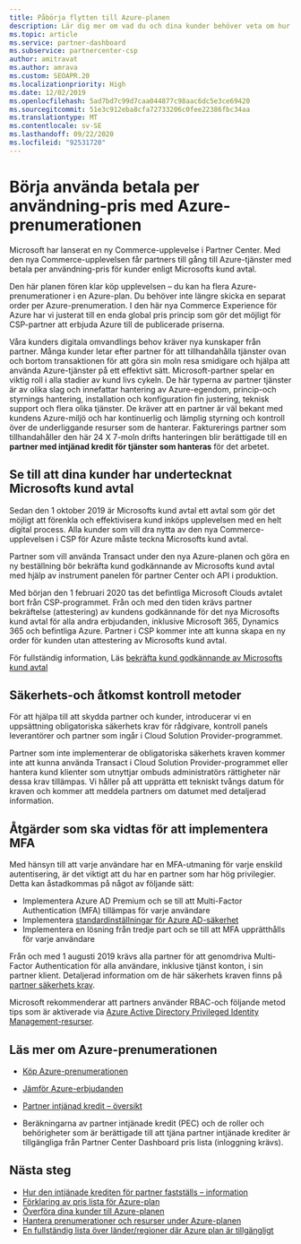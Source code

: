 ```yaml
---
title: Påbörja flytten till Azure-planen
description: Lär dig mer om vad du och dina kunder behöver veta om hur du använder Azures betala per användning-plan, inklusive första stegen, säkerhets åtgärder och hur du kommer igång.
ms.topic: article
ms.service: partner-dashboard
ms.subservice: partnercenter-csp
author: amitravat
ms.author: amrava
ms.custom: SEOAPR.20
ms.localizationpriority: High
ms.date: 12/02/2019
ms.openlocfilehash: 5ad7bd7c99d7caa044877c98aac6dc5e3ce69420
ms.sourcegitcommit: 51e3c912eba8cfa72733206c0fee22386fbc34aa
ms.translationtype: MT
ms.contentlocale: sv-SE
ms.lasthandoff: 09/22/2020
ms.locfileid: "92531720"
---
```

# <a name="begin-using-pay-as-you-go-rates-with-the-azure-plan"></a>Börja använda betala per användning-pris med Azure-prenumerationen

Microsoft har lanserat en ny Commerce-upplevelse i Partner Center.  Med den nya Commerce-upplevelsen får partners till gång till Azure-tjänster med betala per användning-pris för kunder enligt Microsofts kund avtal.

Den här planen fören klar köp upplevelsen – du kan ha flera Azure-prenumerationer i en Azure-plan. Du behöver inte längre skicka en separat order per Azure-prenumeration. I den här nya Commerce Experience för Azure har vi justerat till en enda global pris princip som gör det möjligt för CSP-partner att erbjuda Azure till de publicerade priserna.

Våra kunders digitala omvandlings behov kräver nya kunskaper från partner. Många kunder letar efter partner för att tillhandahålla tjänster ovan och bortom transaktionen för att göra sin moln resa smidigare och hjälpa att använda Azure-tjänster på ett effektivt sätt. Microsoft-partner spelar en viktig roll i alla stadier av kund livs cykeln. De här typerna av partner tjänster är av olika slag och innefattar hantering av Azure-egendom, princip-och styrnings hantering, installation och konfiguration fin justering, teknisk support och flera olika tjänster. De kräver att en partner är väl bekant med kundens Azure-miljö och har kontinuerlig och lämplig styrning och kontroll över de underliggande resurser som de hanterar. Fakturerings partner som tillhandahåller den här 24 X 7-moln drifts hanteringen blir berättigade till en **partner med intjänad kredit för tjänster som hanteras** för det arbetet.

## <a name="make-sure-your-customers-have-signed-the-microsoft-customer-agreement"></a>Se till att dina kunder har undertecknat Microsofts kund avtal

Sedan den 1 oktober 2019 är Microsofts kund avtal ett avtal som gör det möjligt att förenkla och effektivisera kund inköps upplevelsen med en helt digital process. Alla kunder som vill dra nytta av den nya Commerce-upplevelsen i CSP för Azure måste teckna Microsofts kund avtal.

Partner som vill använda Transact under den nya Azure-planen och göra en ny beställning bör bekräfta kund godkännande av Microsofts kund avtal med hjälp av instrument panelen för partner Center och API i produktion.

Med början den 1 februari 2020 tas det befintliga Microsoft Clouds avtalet bort från CSP-programmet. Från och med den tiden krävs partner bekräftelse (attestering) av kundens godkännande för det nya Microsofts kund avtal för alla andra erbjudanden, inklusive Microsoft 365, Dynamics 365 och befintliga Azure. Partner i CSP kommer inte att kunna skapa en ny order för kunden utan attestering av Microsofts kund avtal.

För fullständig information, Läs [bekräfta kund godkännande av Microsofts kund avtal](confirm-customer-agreement.md)

## <a name="security-and-access-control-practices"></a>Säkerhets-och åtkomst kontroll metoder

För att hjälpa till att skydda partner och kunder, introducerar vi en uppsättning obligatoriska säkerhets krav för rådgivare, kontroll panels leverantörer och partner som ingår i Cloud Solution Provider-programmet.

Partner som inte implementerar de obligatoriska säkerhets kraven kommer inte att kunna använda Transact i Cloud Solution Provider-programmet eller hantera kund klienter som utnyttjar ombuds administratörs rättigheter när dessa krav tillämpas. Vi håller på att upprätta ett tekniskt tvångs datum för kraven och kommer att meddela partners om datumet med detaljerad information.

## <a name="actions-to-take-to-implement-mfa"></a>Åtgärder som ska vidtas för att implementera MFA

Med hänsyn till att varje användare har en MFA-utmaning för varje enskild autentisering, är det viktigt att du har en partner som har hög privilegier. Detta kan åstadkommas på något av följande sätt:

- Implementera Azure AD Premium och se till att Multi-Factor Authentication (MFA) tillämpas för varje användare
- Implementera [standardinställningar för Azure AD-säkerhet](/azure/active-directory/conditional-access/concept-conditional-access-security-defaults)
- Implementera en lösning från tredje part och se till att MFA upprätthålls för varje användare

Från och med 1 augusti 2019 krävs alla partner för att genomdriva Multi-Factor Authentication för alla användare, inklusive tjänst konton, i sin partner klient. Detaljerad information om de här säkerhets kraven finns på [partner säkerhets krav](partner-security-requirements.md).

Microsoft rekommenderar att partners använder RBAC-och följande metod tips som är aktiverade via [Azure Active Directory Privileged Identity Management-resurser](/azure/active-directory/privileged-identity-management/pim-configure).

## <a name="read-more-about-the-azure-plan"></a>Läs mer om Azure-prenumerationen

- [Köp Azure-prenumerationen](purchase-azure-plan.md)

- [Jämför Azure-erbjudanden](compare-azure-offers.md)

- [Partner intjänad kredit – översikt](partner-earned-credit.md)

- Beräkningarna av partner intjänade kredit (PEC) och de roller och behörigheter som är berättigade till att tjäna partner intjänade krediter är tillgängliga från Partner Center Dashboard pris lista (inloggning krävs).

## <a name="next-steps"></a>Nästa steg 

- [Hur den intjänade krediten för partner fastställs – information](partner-earned-credit-explanation.md)
- [Förklaring av pris lista för Azure-plan](azure-plan-price-list.md)
- [Överföra dina kunder till Azure-planen](azure-plan-transition.md)
- [Hantera prenumerationer och resurser under Azure-planen](azure-plan-manage.md)
- [En fullständig lista över länder/regioner där Azure plan är tillgängligt](https://query.prod.cms.rt.microsoft.com/cms/api/am/binary/RE3QN0x)